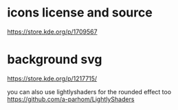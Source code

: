# icons license and source
https://store.kde.org/p/1709567

# background svg
https://store.kde.org/p/1217715/

you can also use lightlyshaders for the rounded effect too https://github.com/a-parhom/LightlyShaders
